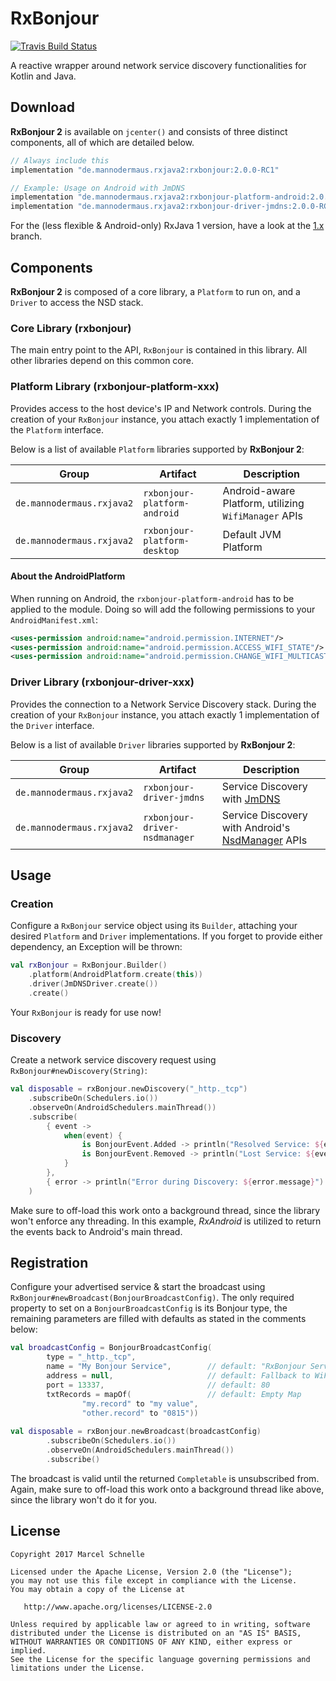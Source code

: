 # RxBonjour

[![Travis Build Status](https://travis-ci.org/mannodermaus/RxBonjour.svg?branch=master)][travisci]

A reactive wrapper around network service discovery functionalities for Kotlin and Java.

## Download

**RxBonjour 2** is available on `jcenter()` and consists of three distinct components, all of which are detailed below.

```groovy
// Always include this
implementation "de.mannodermaus.rxjava2:rxbonjour:2.0.0-RC1"

// Example: Usage on Android with JmDNS
implementation "de.mannodermaus.rxjava2:rxbonjour-platform-android:2.0.0-RC1"
implementation "de.mannodermaus.rxjava2:rxbonjour-driver-jmdns:2.0.0-RC1"
```

For the (less flexible & Android-only) RxJava 1 version, have a look at the [1.x][onex] branch.

## Components

**RxBonjour 2** is composed of a core library, a `Platform` to run on, and a `Driver` to access the NSD stack.

### Core Library (rxbonjour)

The main entry point to the API, `RxBonjour` is contained in this library. All other libraries depend on this common core.

### Platform Library (rxbonjour-platform-xxx)

Provides access to the host device's IP and Network controls.
During the creation of your `RxBonjour` instance, you attach exactly 1 implementation of the `Platform` interface.
 
Below is a list of available `Platform` libraries supported by **RxBonjour 2**:

|Group|Artifact|Description|
|---|---|---|
|`de.mannodermaus.rxjava2`|`rxbonjour-platform-android`|Android-aware Platform, utilizing `WifiManager` APIs|
|`de.mannodermaus.rxjava2`|`rxbonjour-platform-desktop`|Default JVM Platform|

#### About the AndroidPlatform

When running on Android, the `rxbonjour-platform-android` has to be applied to the module.
Doing so will add the following permissions to your `AndroidManifest.xml`:

```xml
<uses-permission android:name="android.permission.INTERNET"/>
<uses-permission android:name="android.permission.ACCESS_WIFI_STATE"/>
<uses-permission android:name="android.permission.CHANGE_WIFI_MULTICAST_STATE"/>
```

### Driver Library (rxbonjour-driver-xxx)

Provides the connection to a Network Service Discovery stack.
During the creation of your `RxBonjour` instance, you attach exactly 1 implementation of the `Driver` interface.

Below is a list of available `Driver` libraries supported by **RxBonjour 2**:

|Group|Artifact|Description|
|---|---|---|
|`de.mannodermaus.rxjava2`|`rxbonjour-driver-jmdns`|Service Discovery with [JmDNS][jmdns]|
|`de.mannodermaus.rxjava2`|`rxbonjour-driver-nsdmanager`|Service Discovery with Android's [NsdManager][nsdmanager] APIs|

## Usage

### Creation

Configure a `RxBonjour` service object using its `Builder`,
attaching your desired `Platform` and `Driver` implementations.
If you forget to provide either dependency, an Exception will be thrown:

```kotlin
val rxBonjour = RxBonjour.Builder()
    .platform(AndroidPlatform.create(this))
    .driver(JmDNSDriver.create())
    .create()
```

Your `RxBonjour` is ready for use now!

### Discovery

Create a network service discovery request using `RxBonjour#newDiscovery(String)`:

```kotlin
val disposable = rxBonjour.newDiscovery("_http._tcp")
    .subscribeOn(Schedulers.io())
    .observeOn(AndroidSchedulers.mainThread())
    .subscribe(
        { event ->
            when(event) {
                is BonjourEvent.Added -> println("Resolved Service: ${event.service}")
                is BonjourEvent.Removed -> println("Lost Service: ${event.service}")
            }
        },
        { error -> println("Error during Discovery: ${error.message}") }
    )
```

Make sure to off-load this work onto a background thread, since the library won't enforce any threading. 
In this example, *RxAndroid* is utilized to return the events back to Android's main thread.

## Registration

Configure your advertised service & start the broadcast using `RxBonjour#newBroadcast(BonjourBroadcastConfig)`.
The only required property to set on a `BonjourBroadcastConfig` is its Bonjour type, the remaining parameters
are filled with defaults as stated in the comments below:

```kotlin
val broadcastConfig = BonjourBroadcastConfig(
        type = "_http._tcp",
        name = "My Bonjour Service",        // default: "RxBonjour Service"
        address = null,                     // default: Fallback to WiFi address provided by Platform
        port = 13337,                       // default: 80
        txtRecords = mapOf(                 // default: Empty Map
                "my.record" to "my value",
                "other.record" to "0815"))
                
val disposable = rxBonjour.newBroadcast(broadcastConfig)
        .subscribeOn(Schedulers.io())
        .observeOn(AndroidSchedulers.mainThread())
        .subscribe()
```

The broadcast is valid until the returned `Completable` is unsubscribed from.
Again, make sure to off-load this work onto a background thread like above, since the library won't do it for you.

## License

	Copyright 2017 Marcel Schnelle

	Licensed under the Apache License, Version 2.0 (the "License");
	you may not use this file except in compliance with the License.
	You may obtain a copy of the License at

	   http://www.apache.org/licenses/LICENSE-2.0

	Unless required by applicable law or agreed to in writing, software
	distributed under the License is distributed on an "AS IS" BASIS,
	WITHOUT WARRANTIES OR CONDITIONS OF ANY KIND, either express or implied.
	See the License for the specific language governing permissions and
	limitations under the License.

	
 [jmdns]: https://github.com/openhab/jmdns
 [nsdmanager]: https://developer.android.com/reference/android/net/nsd/NsdManager
 [jit]: https://jitpack.io
 [onex]: https://github.com/mannodermaus/RxBonjour/tree/1.x
 [travisci]: https://travis-ci.org/mannodermaus/RxBonjour
	